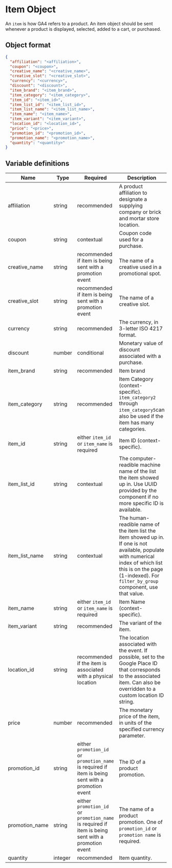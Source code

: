# Item Object

An `item` is how GA4 refers to a product.  An item object should be sent whenever a product is displayed, selected, added to a cart, or purchased.

## Object format

```json
{
  "affiliation": "<affiliation>",
  "coupon": "<coupon>",
  "creative_name": "<creative_name>",
  "creative_slot": "<creative_slot>",
  "currency": "<currency>",
  "discount": "<discount>",
  "item_brand": "<item_brand>",
  "item_category": "<item_category>",
  "item_id": "<item_id>",
  "item_list_id": "<item_list_id>",
  "item_list_name": "<item_list_name>",
  "item_name": "<item_name>",
  "item_variant": "<item_variant>",
  "location_id": "<location_id>",
  "price": "<price>",
  "promotion_id": "<promotion_id>",
  "promotion_name": "<promotion_name>",
  "quantity": "<quantity>"
}
```

## Variable definitions
|Name|Type|Required|Description|Example Value|
| --- | --- | --- | --- | --- |
|affiliation|string|recommended|A product affiliation to designate a supplying company or brick and mortar store location.|Google Store|
|coupon|string|contextual|Coupon code used for a purchase.|SUMMER_FUN|
|creative_name|string|recommended if item is being sent with a promotion event|The name of a creative used in a promotional spot.|summer_banner2|
|creative_slot|string|recommended if item is being sent with a promotion event|The name of a creative slot.|featured_app_1|
|currency|string|recommended|The currency, in 3-letter ISO 4217 format.|USD|
|discount|number|conditional|Monetary value of discount associated with a purchase.|2.22|
|item_brand|string|recommended|Item brand|Gucci|
|item_category|string|recommended|Item Category (context-specific). `item_category2` through `item_category5`can also be used if the item has many categories.|pants|
|item_id|string|either `item_id` or `item_name` is required|Item ID (context-specific).|SKU_12345|
|item_list_id|string|contextual|The computer-readible machine name of the list the item showed up in. Use UUID provided by the component if no more specific ID is available.|12345abcde12345|
|item_list_name|string|contextual|The human-readible name of the item list the item showed up in. If one is not available, populate with numerical index of which list this is on the page (1-indexed). For `filter_by_group` component, use that value.|filter_by_group, recommended_products, recently_viewed_products|
|item_name|string|either `item_id` or `item_name` is required|Item Name (context-specific).|jeggings|
|item_variant|string|recommended|The variant of the item.|Black|
|location_id|string|recommended if the item is associated with a physical location|The location associated with the event. If possible, set to the Google Place ID that corresponds to the associated item. Can also be overridden to a custom location ID string.|L_12345|
|price|number|recommended|The monetary price of the item, in units of the specified currency parameter.|9.99|
|promotion_id|string|either `promotion_id` or `promotion_name` is required if item is being sent with a promotion event|The ID of a product promotion. |P_12345|
|promotion_name|string|either `promotion_id` or `promotion_name` is required if item is being sent with a promotion event|The name of a product promotion. One of `promotion_id` or `promotion name` is required.|Summer Sale|
|quantity|integer|recommended|Item quantity.|1|